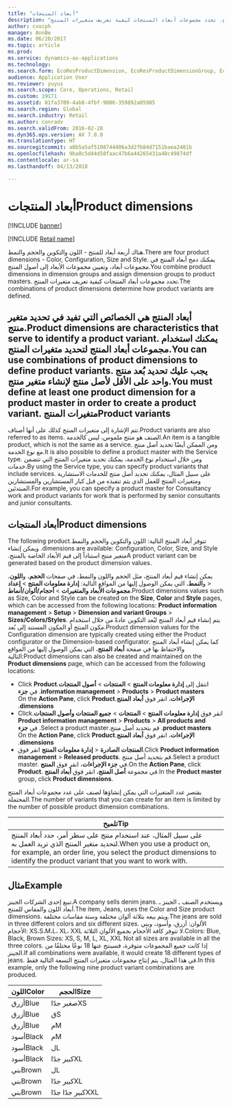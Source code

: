 ```yaml
---
title: "أبعاد المنتجات"
description: "هناك أربعة أبعاد للمنتج - اللون والتكوين والحجم والنمط. يمكنك دمج أبعاد المنتج في مجموعات أبعاد، وتعيين مجموعات الأبعاد إلى أصول المنتج. تحدد مجموعات أبعاد المنتجات كيفية تعريف متغيرات المنتج."
author: cvocph
manager: AnnBe
ms.date: 06/20/2017
ms.topic: article
ms.prod: 
ms.service: dynamics-ax-applications
ms.technology: 
ms.search.form: EcoResProductDimension, EcoResProductDimensionGroup, EcoResProductMasterDimension, RetailEcoResColor, RetailEcoResSize, RetailEcoResStyle
audience: Application User
ms.reviewer: yuyus
ms.search.scope: Core, Operations, Retail
ms.custom: 19171
ms.assetid: 81fa3709-4ab8-4fbf-9806-359892a05985
ms.search.region: Global
ms.search.industry: Retail
ms.author: conradv
ms.search.validFrom: 2016-02-28
ms.dyn365.ops.version: AX 7.0.0
ms.translationtype: HT
ms.sourcegitcommit: a8b5a5af5108744406a3d2fb84d7151baea2481b
ms.openlocfilehash: 9ba0c5d44d58faac47b6a44265431a48c49874df
ms.contentlocale: ar-sa
ms.lasthandoff: 04/13/2018

---
```


# <a name="product-dimensions"></a><span data-ttu-id="5f282-105">أبعاد المنتجات</span><span class="sxs-lookup"><span data-stu-id="5f282-105">Product dimensions</span></span>

[!INCLUDE [banner](../includes/banner.md)]

[!INCLUDE [Retail name](../includes/retail-name.md)]

<span data-ttu-id="5f282-106">هناك أربعة أبعاد للمنتج - اللون والتكوين والحجم والنمط.</span><span class="sxs-lookup"><span data-stu-id="5f282-106">There are four product dimensions -  Color, Configuration, Size and Style.</span></span> <span data-ttu-id="5f282-107">يمكنك دمج أبعاد المنتج في مجموعات أبعاد، وتعيين مجموعات الأبعاد إلى أصول المنتج.</span><span class="sxs-lookup"><span data-stu-id="5f282-107">You combine product dimensions in dimension groups and assign dimension groups to product masters.</span></span> <span data-ttu-id="5f282-108">تحدد مجموعات أبعاد المنتجات كيفية تعريف متغيرات المنتج.</span><span class="sxs-lookup"><span data-stu-id="5f282-108">The combinations of product dimensions determine how product variants are defined.</span></span>

<span data-ttu-id="5f282-109">أبعاد المنتج هي الخصائص التي تفيد في تحديد متغير منتج.</span><span class="sxs-lookup"><span data-stu-id="5f282-109">Product dimensions are characteristics that serve to identify a product variant.</span></span> <span data-ttu-id="5f282-110">يمكنك استخدام مجموعات أبعاد المنتج لتحديد متغيرات المنتج.</span><span class="sxs-lookup"><span data-stu-id="5f282-110">You can use combinations of product dimensions to define product variants.</span></span> <span data-ttu-id="5f282-111">يجب عليك تحديد بُعد منتج واحد على الأقل لأصل منتج لإنشاء متغير منتج.</span><span class="sxs-lookup"><span data-stu-id="5f282-111">You must define at least one product dimension for a product master in order to create a product variant.</span></span>
<span data-ttu-id="5f282-112">متغيرات المنتج</span><span class="sxs-lookup"><span data-stu-id="5f282-112">Product variants</span></span>
----------------

<span data-ttu-id="5f282-113">تتم الإشارة إلى متغيرات المنتج كذلك على أنها أصناف.</span><span class="sxs-lookup"><span data-stu-id="5f282-113">Product variants are also referred to as items.</span></span> <span data-ttu-id="5f282-114">الصنف هو منتج ملموس، ليس كالخدمة.</span><span class="sxs-lookup"><span data-stu-id="5f282-114">An item is a tangible product, which is not the same as a service.</span></span> <span data-ttu-id="5f282-115">ومن الممكن أيضًا تحديد أصل منتج مع نوع الخدمة.‬</span><span class="sxs-lookup"><span data-stu-id="5f282-115">It is also possible to define a product master with the Service type.</span></span> <span data-ttu-id="5f282-116">ومن خلال استخدام نوع الخدمة، يمكنك تحديد متغيرات المنتج التي تتضمن خدمات.</span><span class="sxs-lookup"><span data-stu-id="5f282-116">By using the Service type, you can specify product variants that include services.</span></span> <span data-ttu-id="5f282-117">على سبيل المثال، يمكنك تحديد أصل منتج للخدمات الاستشارية ومتغيرات المنتج للعمل الذي يتم تنفيذه من قبل كبار المستشارين والمستشارين المبتدئين.</span><span class="sxs-lookup"><span data-stu-id="5f282-117">For example, you can specify a product master for Consultancy work and product variants for work that is performed by senior consultants and junior consultants.</span></span>

## <a name="product-dimensions"></a><span data-ttu-id="5f282-118">أبعاد المنتجات</span><span class="sxs-lookup"><span data-stu-id="5f282-118">Product dimensions</span></span>
<span data-ttu-id="5f282-119">‏‫تتوفر أبعاد المنتج التالية: اللون والتكوين والحجم والنمط.</span><span class="sxs-lookup"><span data-stu-id="5f282-119">The following product dimensions are available: Configuration, Color, Size, and Style.</span></span> <span data-ttu-id="5f282-120">ويمكن إنشاء متغير منتج استناداً إلى قيم الأبعاد الخاصة بالمنتج.‬</span><span class="sxs-lookup"><span data-stu-id="5f282-120">A product variant can be generated based on the product dimension values.</span></span>

<span data-ttu-id="5f282-121">يمكن إنشاء قيم أبعاد المنتج، مثل الحجم واللون والنمط، في صفحات **الحجم**، و**اللون**، و**النمط**، التي يمكن الوصول إليها من المواقع التالية: **إدارة معلومات المنتج** &gt; **إعداد‏‎** &gt; **مجموعات الأبعاد والمتغيرات** &gt; **أحجام/ألوان/أنماط**.</span><span class="sxs-lookup"><span data-stu-id="5f282-121">Product dimensions values such as Size, Color and Style can be created on the **Size**, **Color** and **Style** pages, which can be accessed from the following locations: **Product information management** &gt; **Setup** &gt; **Dimension and variant Groups** &gt; **Sizes/Colors/Styles**.</span></span> <span data-ttu-id="5f282-122">يتم إنشاء قيم أبعاد المنتج لبُعد التكوين عادةً من خلال استخدام مكون المنتج أو المكون المستند إلى بُعد.</span><span class="sxs-lookup"><span data-stu-id="5f282-122">Product dimension values for the Configuration dimension are typically created using either the Product configurator or the Dimension-based configurator.</span></span> <span data-ttu-id="5f282-123">كما يمكن إنشاء أبعاد المنتج والاحتفاظ بها في صفحة **أبعاد المنتج**، التي يمكن الوصول إليها من المواقع التالية:</span><span class="sxs-lookup"><span data-stu-id="5f282-123">Product dimensions can also be created and maintained on the **Product dimensions** page, which can be accessed from the following locations:</span></span>
-   <span data-ttu-id="5f282-124">‏‫انتقل إلى **إدارة معلومات المنتج** &gt; **المنتجات** &gt; **أصول المنتجات**.</span><span class="sxs-lookup"><span data-stu-id="5f282-124">Click **Product information management** &gt; **Products** &gt; **Product masters**.</span></span> <span data-ttu-id="5f282-125">في **جزء الإجراءات**، انقر فوق **أبعاد المنتج**.</span><span class="sxs-lookup"><span data-stu-id="5f282-125">On the **Action Pane**, click **Product dimensions**.</span></span>
-   <span data-ttu-id="5f282-126">‏‫انقر فوق **إدارة معلومات المنتج** &gt; **المنتجات** &gt; **جميع المنتجات وأصول المنتجات**.</span><span class="sxs-lookup"><span data-stu-id="5f282-126">Click **Product information management** &gt; **Products** &gt; **All products and product masters**.</span></span> <span data-ttu-id="5f282-127">قم بتحديد أصل منتج.</span><span class="sxs-lookup"><span data-stu-id="5f282-127">Select a product master.</span></span> <span data-ttu-id="5f282-128">في **جزء الإجراءات**، انقر فوق **أبعاد المنتج**.</span><span class="sxs-lookup"><span data-stu-id="5f282-128">On the **Action Pane**, click **Product dimensions**.</span></span>
-   <span data-ttu-id="5f282-129">انقر فوق **‎إدارة معلومات المنتج** &gt; **‎المنتجات الصادرة**.</span><span class="sxs-lookup"><span data-stu-id="5f282-129">Click **Product information management** &gt; **Released products**.</span></span> <span data-ttu-id="5f282-130">قم بتحديد أصل منتج.</span><span class="sxs-lookup"><span data-stu-id="5f282-130">Select a product master.</span></span> <span data-ttu-id="5f282-131">في **جزء الإجراءات**، انقر فوق **المنتج**.</span><span class="sxs-lookup"><span data-stu-id="5f282-131">On the **Action Pane**, click **Product**.</span></span> <span data-ttu-id="5f282-132">في مجموعة **أصل المنتج**، انقر فوق **أبعاد المنتج**.</span><span class="sxs-lookup"><span data-stu-id="5f282-132">In the **Product master** group, click **Product dimensions**.</span></span>

<span data-ttu-id="5f282-133">يقتصر عدد المتغيرات التي يمكن إنشاؤها لصنف على عدد مجموعات أبعاد المنتج المحتملة.</span><span class="sxs-lookup"><span data-stu-id="5f282-133">The number of variants that you can create for an item is limited by the number of possible product dimension combinations.</span></span>

| <span data-ttu-id="5f282-134">**تلميح**</span><span class="sxs-lookup"><span data-stu-id="5f282-134">**Tip**</span></span>                                                                                                                                              |
|------------------------------------------------------------------------------------------------------------------------------------------------------|
| <span data-ttu-id="5f282-135">على سبيل المثال، عند استخدام منتج على سطر أمر، حدد أبعاد المنتج لتحديد متغير المنتج الذي تريد العمل به.</span><span class="sxs-lookup"><span data-stu-id="5f282-135">When you use a product on, for example, an order line, you select the product dimensions to identify the product variant that you want to work with.</span></span> |

## <a name="example"></a><span data-ttu-id="5f282-136">مثال</span><span class="sxs-lookup"><span data-stu-id="5f282-136">Example</span></span>
<span data-ttu-id="5f282-137">تبيع إحدى الشركات الجينز.</span><span class="sxs-lookup"><span data-stu-id="5f282-137">A company sells denim jeans.</span></span> <span data-ttu-id="5f282-138">ويستخدم الصنف ـ الجينز ـ أبعاد اللون والمقاس للمنتج.</span><span class="sxs-lookup"><span data-stu-id="5f282-138">The item, Jeans, uses the Color and Size product dimensions.</span></span> <span data-ttu-id="5f282-139">ويتم بيعه بثلاثة ألوان مختلفة وستة مقاسات مختلفة.</span><span class="sxs-lookup"><span data-stu-id="5f282-139">The jeans are sold in three different colors and six different sizes.</span></span> <span data-ttu-id="5f282-140">الألوان: أزرق، وأسود، وبني الأحجام: XS،S،M،L، XL، XXL لا تتوفر كافة الأحجام بجميع الألوان الثلاثة.</span><span class="sxs-lookup"><span data-stu-id="5f282-140">Colors: Blue, Black, Brown Sizes: XS, S, M, L, XL, XXL Not all sizes are available in all the three colors.</span></span> <span data-ttu-id="5f282-141">إذا كانت جميع المجموعات متوفرة، فسينتج عنها 18 نوعًا مختلفًا من الجينز.</span><span class="sxs-lookup"><span data-stu-id="5f282-141">If all combinations were available, it would create 18 different types of jeans.</span></span> <span data-ttu-id="5f282-142">في هذا المثال، يتم إنتاج مجموعات متغيرات المنتج التسعة التالية فقط.</span><span class="sxs-lookup"><span data-stu-id="5f282-142">In this example, only the following nine product variant combinations are produced.</span></span>

| <span data-ttu-id="5f282-143">اللون</span><span class="sxs-lookup"><span data-stu-id="5f282-143">Color</span></span> | <span data-ttu-id="5f282-144">الحجم</span><span class="sxs-lookup"><span data-stu-id="5f282-144">Size</span></span> |
|-------|------|
| <span data-ttu-id="5f282-145">أزرق</span><span class="sxs-lookup"><span data-stu-id="5f282-145">Blue</span></span>  | <span data-ttu-id="5f282-146">صغير جدًا</span><span class="sxs-lookup"><span data-stu-id="5f282-146">XS</span></span>   |
| <span data-ttu-id="5f282-147">أزرق</span><span class="sxs-lookup"><span data-stu-id="5f282-147">Blue</span></span>  | <span data-ttu-id="5f282-148">ق</span><span class="sxs-lookup"><span data-stu-id="5f282-148">S</span></span>    |
| <span data-ttu-id="5f282-149">أزرق</span><span class="sxs-lookup"><span data-stu-id="5f282-149">Blue</span></span>  | <span data-ttu-id="5f282-150">م</span><span class="sxs-lookup"><span data-stu-id="5f282-150">M</span></span>    |
| <span data-ttu-id="5f282-151">أسود</span><span class="sxs-lookup"><span data-stu-id="5f282-151">Black</span></span> | <span data-ttu-id="5f282-152">م</span><span class="sxs-lookup"><span data-stu-id="5f282-152">M</span></span>    |
| <span data-ttu-id="5f282-153">أسود</span><span class="sxs-lookup"><span data-stu-id="5f282-153">Black</span></span> | <span data-ttu-id="5f282-154">ل</span><span class="sxs-lookup"><span data-stu-id="5f282-154">L</span></span>    |
| <span data-ttu-id="5f282-155">أسود</span><span class="sxs-lookup"><span data-stu-id="5f282-155">Black</span></span> | <span data-ttu-id="5f282-156">كبير جدًا</span><span class="sxs-lookup"><span data-stu-id="5f282-156">XL</span></span>   |
| <span data-ttu-id="5f282-157">بني</span><span class="sxs-lookup"><span data-stu-id="5f282-157">Brown</span></span> | <span data-ttu-id="5f282-158">ل</span><span class="sxs-lookup"><span data-stu-id="5f282-158">L</span></span>    |
| <span data-ttu-id="5f282-159">بني</span><span class="sxs-lookup"><span data-stu-id="5f282-159">Brown</span></span> | <span data-ttu-id="5f282-160">كبير جدًا</span><span class="sxs-lookup"><span data-stu-id="5f282-160">XL</span></span>   |
| <span data-ttu-id="5f282-161">بني</span><span class="sxs-lookup"><span data-stu-id="5f282-161">Brown</span></span> | <span data-ttu-id="5f282-162">كبير جدًا جدًا</span><span class="sxs-lookup"><span data-stu-id="5f282-162">XXL</span></span>  |






